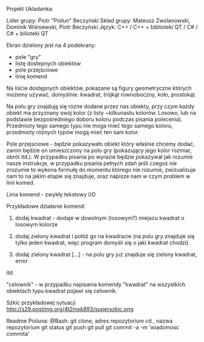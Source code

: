 Projekt Ukladanka:

Lider grupy: Piotr "Piołun" Beczyński
Skład grupy: Mateusz Zwolanowski, Dominik Wiśniewski, Piotr Beczyński
Język: C++ / C++ + biblioteki QT / C# / C# + bilioteki QT



Ekran dzielony jest na 4 podekrany:
 
 - pole "gry"
 - listę dostepnych obiektów
 - pole przejściowe
 - linię komend


Na liście dostępnych obiektów, pokazane są figury geometryczne których możemy używać, domyślnie: kwadrat, trójkąt rownoboczny, koło, prostokąt.

Na polu gry znajdują się rózne dodane przez nas obiekty, przy czym każdy obiekt ma  przyznany swój kolor (z listy ~kilkunastu kolorów. Losowo, lub na podstawie bezpośredniego doboru koloru podczas pisania polecenia). Przedmioty tego samego typu nie moga mieć tego samego koloru, przedmioty różnych typów mogą mieć ten sam kolor.

Pole przejsciowe - będzie pokazywało obiekt który właśnie chcemy dodać, zanim będzie on umieszczony na polu gry (pokazujący jego kolor rozmiar, obrót itd.). W przypadku pisania po wyrazie będzie pokazywał jak rozumie nasze instrukcje, w przypadku pisania pełnych zdań jeśli czegoś nie zrozumie to wykona formułę do momentu którego nie rozumie, zwizualizuje nam to na jakim etapie się znajduje, oraz napisze nam w czym problem w linii komed.

Linia komend - zwykły tekstowy I/O

Przykładowe działanie komend:

1) dodaj kwadrat - dodaje w dowolnym (losowym?) miejscu kwadrat o losowym kolorze

2) dodaj zielony kwadrat i połóż go na kwadracie  (na polu gry znajduje się tylko jeden kwadrat, więc program domyśli się o jaki kwadrat chodzi)

3) dodaj zielony kwadrat [...] - na polu gry już znajduje się zielony kwadrat, error

itd.

"celownik" - w przypadku napisania komendy "kwadrat" na wszystkich obiektach typu kwadrat pojawi się celownik.

Szkic przykładowej sytuacji
http://s29.postimg.org/4t2mxk893/superszkic.png











Readme Pioluna:
@Bash:
git clone, adres repozytorium
cd , nazwa repozytorium
git status
git push
git pull
git commit -a -m 'wiadomosc commita'

